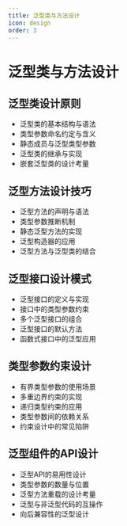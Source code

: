 ```yaml
---
title: 泛型类与方法设计
icon: design
order: 3
---
```


# 泛型类与方法设计

## 泛型类设计原则

- 泛型类的基本结构与语法
- 类型参数命名约定与含义
- 静态成员与泛型类型参数
- 泛型类的继承与实现
- 嵌套泛型类的设计考量

## 泛型方法设计技巧

- 泛型方法的声明与语法
- 类型参数推断机制
- 静态泛型方法的实现
- 泛型构造器的应用
- 泛型方法与泛型类的结合

## 泛型接口设计模式

- 泛型接口的定义与实现
- 接口中的类型参数约束
- 多个泛型接口的组合
- 泛型接口的默认方法
- 函数式接口中的泛型应用

## 类型参数约束设计

- 有界类型参数的使用场景
- 多重边界约束的实现
- 递归类型约束的应用
- 类型参数间的依赖关系
- 约束设计中的常见陷阱

## 泛型组件的API设计

- 泛型API的易用性设计
- 类型参数的数量与位置
- 泛型方法重载的设计考量
- 泛型与非泛型代码的互操作
- 向后兼容性的泛型设计
